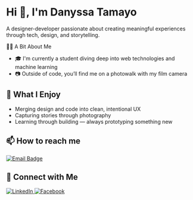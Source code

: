 # Hi 👋, I'm Danyssa Tamayo  
A designer-developer passionate about creating meaningful experiences through tech, design, and storytelling.

👨‍💻 A Bit About Me
- 🎓 I'm currently a student diving deep into web technologies and machine learning  
- 📷 Outside of code, you’ll find me on a photowalk with my film camera


## 🧠 What I Enjoy

- Merging design and code into clean, intentional UX  
- Capturing stories through photography
- Learning through building — always prototyping something new  


## 📫 How to reach me

<p align="left">
  <a href="mailto:tdanyssaaa@gmail.com" target="_blank">
    <img src="https://img.shields.io/badge/Email-D14836?style=for-the-badge&logo=gmail&logoColor=white" alt="Email Badge"/>
  </a>
</p>

## 🤝 Connect with Me

<p align="left">
  <a href="https://www.linkedin.com/in/danyssa-tamayo-5970a4280" target="_blank">
    <img src="https://img.shields.io/badge/LinkedIn-%230077B5.svg?&style=for-the-badge&logo=linkedin&logoColor=white" alt="LinkedIn"/>
  </a>
  <a href="https://www.facebook.com/archer.tmy" target="_blank">
    <img src="https://img.shields.io/badge/Facebook-%231877F2.svg?&style=for-the-badge&logo=facebook&logoColor=white" alt="Facebook"/>
  </a>
</p>

